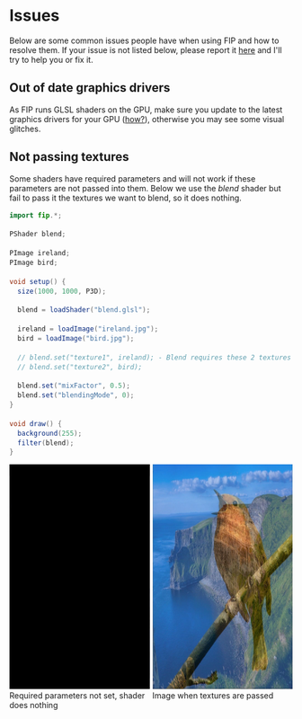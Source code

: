 # Issues
Below are some common issues people have when using FIP and how to resolve them. If your issue is not listed below, please report it [here](https://github.com/prontopablo/FIP/issues) and I'll try to help you or fix it.

## Out of date graphics drivers
As FIP runs GLSL shaders on the GPU, make sure you update to the latest graphics drivers for your GPU ([how?](https://www.youtube.com/watch?v=NBiJSPd_K4g)), otherwise you may see some visual glitches.

## Not passing textures
Some shaders have required parameters and will not work if these parameters are not passed into them. Below we use the _blend_ shader but fail to pass it the textures we want to blend, so it does nothing.

```java
import fip.*;

PShader blend;

PImage ireland;
PImage bird;

void setup() {
  size(1000, 1000, P3D);

  blend = loadShader("blend.glsl");

  ireland = loadImage("ireland.jpg");
  bird = loadImage("bird.jpg");

  // blend.set("texture1", ireland); - Blend requires these 2 textures to be passed into it.
  // blend.set("texture2", bird);
  
  blend.set("mixFactor", 0.5);
  blend.set("blendingMode", 0);
}

void draw() {
  background(255);
  filter(blend);
}
```

<div style="display: flex;">
    <div style="margin-right: 5px;">
        <img width="400" height="400" src="./images/blackScreen.jpg">
        <figcaption>Required parameters not set, shader does nothing </figcaption>
    </div>
    <div>
        <img width="400" height="400" src="./images/irelandBlend.jpg">
        <figcaption>Image when textures are passed</figcaption>
    </div>
</div>
